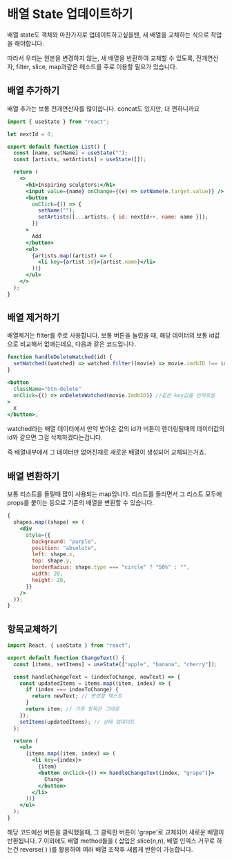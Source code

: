 # 배열 State 업데이트하기

배열 state도 객체와 마찬가지로 업데이트하고싶을땐, 새 배열을 교체하는 식으로 작업을 해야합니다.

따라서 우리는 원본을 변경하지 않는, 새 배열을 반환하여 교체할 수 있도록, 전개연산자, filter, slice, map과같은 메소드를 주로 이용할 필요가 있습니다.

## 배열 추가하기

배열 추가는 보통 전개연산자를 많이씁니다. concat도 있지만, 더 편하니까요

```jsx
import { useState } from "react";

let nextId = 0;

export default function List() {
  const [name, setName] = useState("");
  const [artists, setArtists] = useState([]);

  return (
    <>
      <h1>Inspiring sculptors:</h1>
      <input value={name} onChange={(e) => setName(e.target.value)} />
      <button
        onClick={() => {
          setName("");
          setArtists([...artists, { id: nextId++, name: name }]);
        }}
      >
        Add
      </button>
      <ul>
        {artists.map((artist) => (
          <li key={artist.id}>{artist.name}</li>
        ))}
      </ul>
    </>
  );
}
```

## 배열 제거하기

배열제거는 filter를 주로 사용합니다. 보통 버튼을 눌렀을 때, 해당 데이터의 보통 id값으로 비교해서 없애는데요, 다음과 같은 코드입니다.

```jsx
function handleDeleteWatched(id) {
  setWatched((watched) => watched.filter((movie) => movie.imdbID !== id));
}

<button
  className="btn-delete"
  onClick={() => onDeleteWatched(movie.ImdbID)} //같은 key값을 인자로씀
>
  X
</button>;
```

watched라는 배열 데이터에서 만약 받아온 값의 id가 버튼이 렌더링될때의 데이터값의 id와 같으면 그걸 삭제하겠다는겁니다.

즉 배열내부에서 그 데이터만 없어진채로 새로운 배열이 생성되어 교체되는거죠.

## 배열 변환하기

보통 리스트를 돌릴때 많이 사용되는 map입니다. 리스트를 돌리면서 그 리스트 모두에 props를 붙이는 등으로 기존의 배열을 변환할 수 있습니다.

```jsx
{
  shapes.map((shape) => (
    <div
      style={{
        background: "purple",
        position: "absolute",
        left: shape.x,
        top: shape.y,
        borderRadius: shape.type === "circle" ? "50%" : "",
        width: 20,
        height: 20,
      }}
    />
  ));
}
```

## 항목교체하기

```jsx
import React, { useState } from "react";

export default function ChangeText() {
  const [items, setItems] = useState(["apple", "banana", "cherry"]);

  const handleChangeText = (indexToChange, newText) => {
    const updatedItems = items.map((item, index) => {
      if (index === indexToChange) {
        return newText; // 변경할 텍스트
      }
      return item; // 기존 항목은 그대로
    });
    setItems(updatedItems); // 상태 업데이트
  };

  return (
    <ul>
      {items.map((item, index) => (
        <li key={index}>
          {item}
          <button onClick={() => handleChangeText(index, "grape")}>
            Change
          </button>
        </li>
      ))}
    </ul>
  );
}
```

해당 코드에선 버튼을 클릭했을때, 그 클릭한 버튼이 'grape'로 교체되어 새로운 배열이 반환됩니다.
7
이외에도 배열 method들을 ( 삽입은 slice(n,n), 배열 인덱스 거꾸로 하는건 reverse( ) )를 활용하여 여러 배열 조작후 새롭게 반환이 가능합니다.
